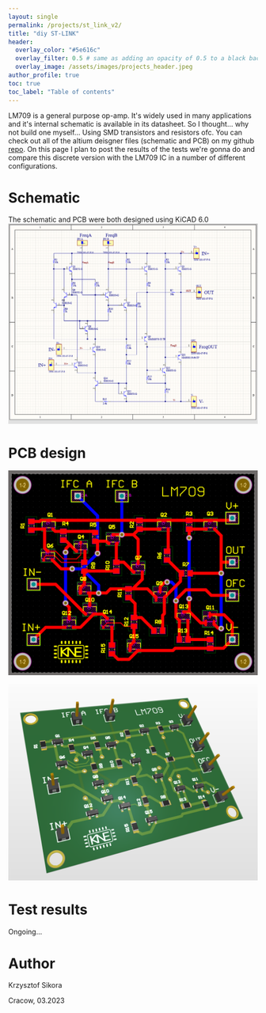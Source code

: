 ```yaml
---
layout: single
permalink: /projects/st_link_v2/
title: "diy ST-LINK"
header:
  overlay_color: "#5e616c"
  overlay_filter: 0.5 # same as adding an opacity of 0.5 to a black background
  overlay_image: /assets/images/projects_header.jpeg
author_profile: true
toc: true
toc_label: "Table of contents"
---
```



LM709 is a general purpose op-amp. It's widely used in many applications and it's internal schematic is available in its datasheet. So I thought... why not build one myself... Using SMD transistors and resistors ofc. 
You can check out all of the altium deisgner files (schematic and PCB) on my github [repo](https://github.com/411568/Discrete_LM709). On this page I plan to post the results of the tests we're gonna do and compare this discrete version with the LM709 IC in a number of different configurations.


# Schematic
The schematic and PCB were both designed using KiCAD 6.0
![Schematic](/assets/images/lm709/schematic.png)

# PCB design
![PCB](/assets/images/lm709/pcb.png)


![3d view](/assets/images/lm709/3dview.png)

# Test results
Ongoing... 


# Author
Krzysztof Sikora

Cracow, 03.2023